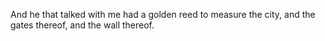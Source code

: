 And he that talked with me had a golden reed to measure the city, and the gates thereof, and the wall thereof.
